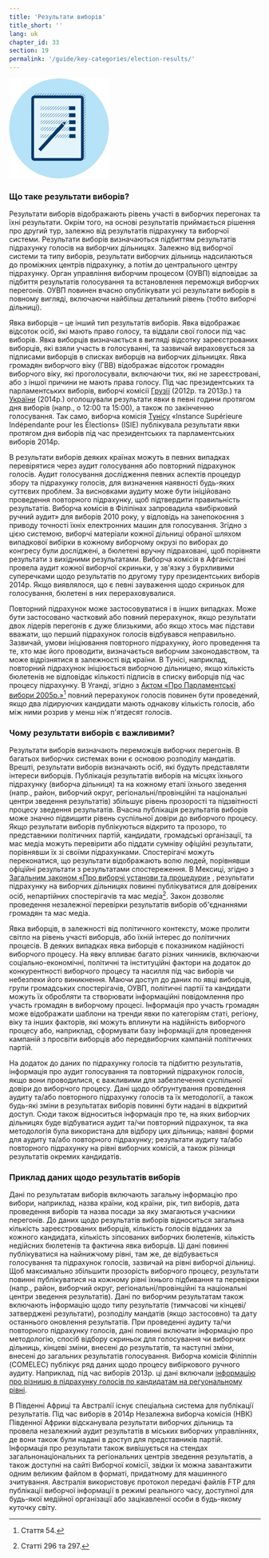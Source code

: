 ```yaml
---
title: 'Результати виборів'
title_short: ''
lang: uk
chapter_id: 33
section: 19
permalink: '/guide/key-categories/election-results/'
---
```


![Election Results](/assets/images/inventory/categories/election-results-official-final.png)

### Що таке результати виборів?

Результати виборів відображають рівень участі в виборчих перегонах та їхні результати. Окрім того, на основі результатів приймається рішення про другий тур, залежно від результатів підрахунку та виборчої системи. Результати виборів визначаються підбиттям результатів підрахунку голосів на виборчих дільницях. Залежно від виборчої системи та типу виборів, результати виборчих дільниць надсилаються до проміжних центрів підрахунку, а потім до центрального центру підрахунку. Орган управління виборчим процесом (ОУВП) відповідає за підбиття результатів голосування та встановлення переможця виборчих перегонів. ОУВП повинен вчасно опублікувати усі результати виборів в повному вигляді, включаючи найбільш детальний рівень (тобто виборчі дільниці).

Явка виборців – це інший тип результатів виборів. Явка відображає відсоток осіб, які мають право голосу, та віддали свої голоси під час виборів. Явка виборців визначається в вигляді відсотку зареєстрованих виборців, які взяли участь в голосуванні, та зазвичай вираховується за підписами виборців в списках виборців на виборчих дільницях. Явка громадян виборчого віку (ГВВ) відображає відсоток громадян виборчого віку, які проголосували, включаючи тих, які не зареєстровані, або з іншої причини не мають права голосу. Під час президентських та парламентських виборів, виборчі комісії [Грузії](http://cesko02-01.itdc.ge/uk/mediisatvis-4-ge/pres-relizebi-13-ge/informacia-kenchisyris-mimdinareobis-da-amomrchevelta-aqtivobis-shesaxeb-1200-st-is-mdgomareobit.page) (2012р. та 2013р.) та [України](http://www.cvk.gov.ua/pls/vp2014/WP063?pt00_t001f01=702&PT001F01=702) (2014р.) оголошували результати явки в певні години протягом дня виборів (напр., о 12:00 та 15:00), а також по закінченню голосування. Так само, виборча комісія [Тунісу](http://www.isie.tn/ar/communiques-ar/%D8%A7%D9%84%D8%B1%D8%A6%D8%A7%D8%B3%D9%8A%D8%A9-%D9%86%D8%B3%D8%A8%D8%A9-%D9%85%D8%B4%D8%A7%D8%B1%D9%83%D8%A9-%D8%A8%D9%84%D8%BA%D8%AA-53-7/) «Instance Supérieure Indépendante pour les Élections» (ISIE) публікувала результати явки протягом дня виборів під час президентських та парламентських виборів 2014р.

В результати виборів деяких країнах можуть в певних випадках перевірятися через аудит голосування або повторний підрахунок голосів. Аудит голосування дослідження певних аспектів процедур збору та підрахунку голосів, для визначення наявності будь-яких суттєвих проблем. За висновками аудиту може бути ініційовано проведення повторного підрахунку, щоб підтвердити правильність результатів. Виборча комісія в Філіпінах запровадила «вибірковий ручний аудит» для виборів 2010 року, у відповідь на занепокоєння з приводу точності їхніх електронних машин для голосування. Згідно з цією системою, виборчі матеріали кожної дільниці обраної шляхом випадкової вибірки в кожному виборчому окрузі по виборах до конгресу були досліджені, а бюлетені вручну підраховані, щоб порівняти результати з вихідними результатами. Виборча комісія в Афганістані провела аудит кожної виборчої скриньки, у зв'язку з бурхливими суперечками щодо результатів по другому туру президентських виборів 2014р. Якщо виявлялося, що є певні зауваження щодо скриньок для голосування, бюлетені в них перераховувалися.

Повторний підрахунок може застосовуватися і в інших випадках. Може бути застосовано частковий або повний перерахунок, якщо результати двох лідерів перегонів є дуже близькими, або якщо хтось має підстави вважати, що перший підрахунок голосів відбувався неправильно. Зазвичай, умови ініціювання повторного підрахунку, його проведення та те, хто має його проводити, визначається виборчим законодавством, та може відрізнятися в залежності від країни. В Тунісі, наприклад, повторний підрахунок ініціюється виборчою дільницею, якщо кількість бюлетенів не відповідає кількості підписів в списку виборців під час процесу підрахунку. В Уганді, згідно з [Актом «Про Парламентські вибори 2005р.»](http://aceproject.org/ero-en/regions/africa/UG/uganda-parliamentary-elections-act-2005/)[^1] повний перерахунок голосів повинен бути проведений, якщо два лідируючих кандидати мають однакову кількість голосів, або між ними розрив у менш ніж п'ятдесят голосів.

### Чому результати виборів є важливими?

Результати виборів визначають переможців виборчих перегонів. В багатьох виборчих системах вони є основою розподілу мандатів. Врешті, результати виборів визначають осіб, які будуть представляти інтереси виборців. Публікація результатів виборів на місцях їхнього підрахунку (виборча дільниця) та на кожному етапі їхнього зведення (напр., район, виборчий округ, регіональні/провінційні та національні центри зведення результатів) збільшує рівень прозорості та підзвітності процесу зведення результатів. Вчасна публікація результатів виборів може значно підвищити рівень суспільної довіри до виборчого процесу. Якщо результати виборів публікуються відкрито та прозоро, то представники політичних партій, кандидати, громадські організації, та мас медіа можуть перевірити або піддати сумніву офіційні результати, порівнявши їх зі своїми підрахунками. Спостерігачі можуть переконатися, що результати відображають волю людей, порівнявши офіційні результати з результатами спостереження. В Мексиці, згідно з [Загальним законом «Про виборчі установи та процедури»](http://portales.te.gob.mx/ccje/sites/default/files/GENERAL%20LAW%20ON%20ELECTORAL%20INSTITUTIONS%20AND%20PROCEDURES.pdf) , результати підрахунку на виборчих дільницях повинні публікуватися для довірених осіб, непартійних спостерігачів та мас медіа[^2]. Закон дозволяє проведення незалежної перевірки результатів виборів об'єднаннями громадян та мас медіа.

Явка виборців, в залежності від політичного контексту, може пролити світло на рівень участі виборців, або їхній інтерес до політичних процесів. В деяких випадках явка виборців є показником надійності виборчого процесу. На явку впливає багато різних чинників, включаючи соціально-економічні, політичні та інституційні фактори на додаток до конкурентності виборчого процесу та насилля під час виборів чи небезпеки його виникнення. Маючи доступ до даних по явці виборців, групи громадських спостерігачів, ОУВП, політичні партії та кандидати можуть їх обробляти та створювати інформаційні повідомлення про участь громадян в виборчому процесі. Інформація про участь громадян може відображати шаблони на тренди явки по категоріям статі, регіону, віку та інших факторів, які можуть вплинути на надійність виборчого процесу або, наприклад, сформувати базу інформації для проведення кампаній з просвіти виборців або передвиборчих кампаній політичних партій.

На додаток до даних по підрахунку голосів та підбиттю результатів, інформація про аудит голосування та повторний підрахунок голосів, якщо вони проводилися, є важливими для забезпечення суспільної довіри до виборчого процесу. Дані щодо обґрунтування проведення аудиту та/або повторного підрахунку голосів та їх методології, а також будь-які зміни в результатах виборів повинні бути надані в відкритий доступ. Сюди також відноситься інформація про те, на яких виборчих дільницях буде відбуватися аудит та/чи повторний підрахунок, та яка методологія була використана для відбору цих дільниць; наявні форми для аудиту та/або повторного підрахунку; результати аудиту та/або повторного підрахунку на рівні виборчих комісій, а також різниця результатів окремих кандидатів.

### Приклад даних щодо результатів виборів

Дані по результатам виборів включають загальну інформацію про вибори, наприклад, назва країни, код країни, рік, тип виборів, дата проведення виборів та назва посади за яку змагаються учасники перегонів. До даних щодо результатів виборів відноситься загальна кількість зареєстрованих виборців, кількість голосів відданих за кожного кандидата, кількість зіпсованих виборчих бюлетенів, кількість недійсних бюлетенів та фактична явка виборців. Ці дані повинні публікуватися на найнижчому рівні, там же, де відбувається голосування та підрахунок голосів, зазвичай на рівні виборчої дільниці. Щоб максимально збільшити прозорість виборчого процесу, результати повинні публікуватися на кожному рівні їхнього підбивання та перевірки (напр., район, виборчий округ, регіональні/провінційні та національні центри зведення результатів). Дані по виборчим результатам також включають інформацію щодо типу результатів (тимчасові чи кінцеві/затверджені результати), розподілу мандатів (якщо застосовно) та дату останнього оновлення результатів. При проведенні аудиту та/чи повторного підрахунку голосів, дані повинні включати інформацію про методологію, спосіб відбору скриньок для голосування чи виборчих дільниць, кінцеві зміни, внесені до результатів, та наступні зміни, внесені до загальних результатів голосування. Виборча комісія Філіппін (COMELEC) публікує ряд даних щодо процесу вибіркового ручного аудиту. Наприклад, під час виборів 2013р. ці дані включали [інформацію про різницю в підрахунку голосів по кандидатам на регуональному рівні](http://www.comelec.gov.ph/?r=Archives/RegularElections/2013NLE/RandomManualAudit/RandomManualAuditReport2013/RMAVarianceSummReport).

В Південні Африці та Австралії існує спеціальна система для публікації результатів. Під час виборів в 2014р Незалежна виборча комісія (НВК) Південної Африки відсканувала результати виборчих дільниць та провела незалежний аудит результатів в міських виборчих управліннях, де вони також були надані в доступ для представників партій. Інформація про результати також вивішується на стендах загальнонаціональних та регіональних центрів зведення результатів, а також доступні на сайті Виборчої комісії, звідки їх можна завантажити одним великим файлом в форматі, придатному для машинного зчитування. Австралія використовує протокол передачі файлів FTP для публікації виборчої інформації в режимі реального часу, доступної для будь-якої медійної організації або зацікавленої особи в будь-якому куточку світу.

[^1]: Стаття 54.
[^2]: Статті 296 та 297.
